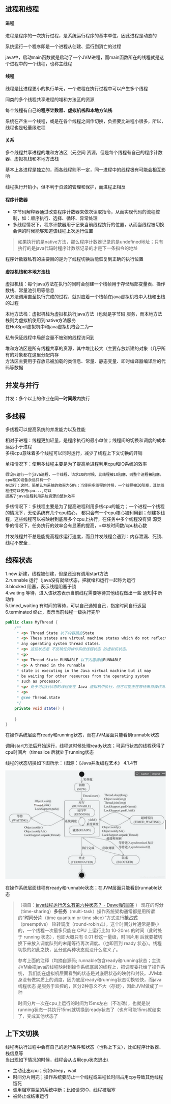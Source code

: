 ## 进程和线程

#### 进程

进程是程序的一次执行过程，是系统运行程序的基本单位，因此进程是动态的

系统运行一个程序即是一个进程从创建、运行到消亡的过程

java中，启动main函数就是启动了一个JVM进程，而main函数所在的线程就是这个进程中的一个线程，也称主线程

#### 线程

线程是比进程更小的执行单元，一个进程在执行过程中可以产生多个线程

同类的多个线程共享进程的堆和方法区的资源

每个线程有自己的**程序计数器、虚拟机栈和本地方法栈**

系统在产生一个线程，或是在各个线程之间作切换，负担要比进程小很多，所以，线程也是轻量级进程

#### 关系

多个线程共享进程的堆和方法区（元空间 资源，但是每个线程有自己的程序计数器、虚拟机栈和本地方法栈

基本上各进程是独立的，而各线程则不一定，同一进程中的线程极有可能会相互影响

线程执行开销小，但不利于资源的管理和保护，而进程正相反

#### 程序计数器

* 字节码解释器通过改变程序计数器来依次读取指令，从而实现代码的流程控制，如：顺序执行、选择、循环、异常处理
* 多线程情况下，程序计数器用于记录当前线程执行的位置，从而当线程被切换会俩的时候能够知道该线程上次运行位置

> 如果执行的是native方法，那么程序计数器记录的是undefined地址；只有执行的是java代码时程序计数器记录的才是下一条指令的地址

程序计数器私有的主要目的是为了线程切换后能恢复到正确的执行位置

#### 虚拟机栈和本地方法栈

虚拟机栈：每个java方法在执行的同时会创建一个栈帧用于存储局部变量表、操作数栈、常量池引用等信息\
从方法调用直至执行完成的过程，就对应着一个栈帧在java虚拟机栈中入栈和出栈的过程

本地方法栈：虚拟机栈为虚拟机执行java方法（也就是字节码 服务，而本地方法栈则为虚拟机使用到native方法服务\
在HotSpot虚拟机中和java虚拟机栈合二为一

私有保证线程中局部变量不被别的线程访问到

堆和方法区是所有线程共享的资源，其中堆比较大（主要存放新建的对象（几乎所有的对象都在这里分配内存\
方法区主要用于存放已被加载的类信息、常量、静态变量、即时编译器编译后的代码等数据

## 并发与并行

并发：多个以上的作业在同一**时间段**内执行

## 多线程

多线程可以提高系统的并发能力以及性能

相对于进程：线程更加轻量，是程序执行的最小单位；线程间的切换和调度的成本远远小于进程\
多核cpu意味着多个线程可以同时运行，减少了线程上下文切换的开销

单核情况下：使用多线程主要是为了提高单进程利用cpu和IO系统的效率

    假设只运行一个java进程，一个线程，请求IO的时候，此线程被IO阻塞，则整个进程被阻塞。cpu和IO设备永远只有一个
    在运行；这时，简单认为系统的效率为50%；当使用多线程的时候，一个线程被IO阻塞，其他线程还可以使用cpu...,可以
    提高了java进程利用系统资源的整体效率

多核情况下：多线程主要是为了提高进程利用多核cpu的能力；一个进程一个线程的情况下，无论系统有几个cpu核心，
都只会有一个cpu核心被利用到；创建多线程，这些线程可以被映射到底层多个cpu上执行，在任务中多个线程没有资
源竞争的情况下，任务执行的效率会有显著的提高，=单核时间数/cpu核心数

并发线程并不总是能提高程序运行速度，而且并发线程会遇到：内存泄漏、死锁、线程不安全...

## 线程状态

1.new 新建，线程被创建，但是还没有调用start方法\
2.runnable 运行（java没有就绪状态，把就绪和运行一起称为运行\
3.blocked 阻塞，表示线程阻塞于锁\
4.waiting 等待，进入该状态表示当前线程需要等待其他线程做出一些 通知|中断 动作\
5.timed_waiting 有时间的等待，可以自己通知自己，指定时间自行返回\
6.terminated 终止，表示当前线程一级执行完毕

```java
public class MyThread {
    /**
     * <p> Thread.State 以下内容摘自State
     * <p> These states are virtual machine states which do not reflect
     * any operating system thread states.
     * <p> 这些状态是 不反映任何操作系统线程状态 的虚拟机状态。
     * <p>
     * <p> Thread.State.RUNNABLE 以下内容摘自RUNNABLE
     * <p> A thread in the runnable
     * state is executing in the Java virtual machine but it may
     * be waiting for other resources from the operating system
     * such as processor.
     * <p> 处于可运行状态的线程正在 Java 虚拟机中执行，但它可能正在等待来自操作系统的其他资源，例如处理器。
     * <p>
     * @see Thread.State
     */
    private void state() {

    }
}
```

在操作系统层面有ready和running状态，而在JVM层面只能看到runnable状态

调用start方法后开始运行，线程这时候处理ready状态；可运行状态的线程获得了cpu时间片（timeslice 后就处于running状态

线程的状态切换如下图所示：（图源：《Java并发编程艺术》 4.1.4节

![Java线程状态切换](thread2/ThreadStatusChange.png)

在操作系统层面线程有ready和runnable状态；在JVM层面只能看到runnable状态
> （摘自：[java线程运行怎么有第六种状态？ - Dawell的回答](https://www.zhihu.com/question/56494969/answer/154053599) ） 
> 现在的<b>时分</b>（time-sharing）<b>多任务</b>（multi-task）操作系统架构通常都是用所谓的“<b>时间分片</b>（time quantum or time slice）”方式进行<b>抢占式</b>（preemptive）
> 轮转调度（round-robin式）。这个时间分片通常是很小的，一个线程一次最多只能在 CPU 上运行比如 10-20ms 的时间（此时处于 running 状态），也即大概只有 0.01 秒这一量级，时间片用
> 后就要被切换下来放入调度队列的末尾等待再次调度。（也即回到 ready 状态）。线程切换的如此之快，区分这两种状态就没什么意义了。
> 
> 参考上面的注释（均摘自源码; runnable包含ready和running状态；主流JVM会把java的线程映射到操作系统底层的线程上，把调度委托给了操作系统，
> 我们能在虚拟机层面看到的状态是对底层状态的映射和封装。JVM本身没有做实质上的调度，因为底层ready和running状态切换较快，而java线程状态
> 是服务于监控的，区分2种意义不大（存疑），因此JVM做成了一种
> 
> 时间分片一次在cpu上运行的时间为15ms左右（不准确），也就是说running状态一共执行15ms就切换到ready状态了（也有可能15ms就结束了，变成其他状态了

## 上下文切换

线程再执行过程中会有自己的运行条件和状态（也称上下文），比如程序计数器、栈信息等\
当出现如下情况的时候，线程会从占用cpu状态退出\
* 主动让出cpu；例如sleep，wait
* 时间分片用完；操作系统要防止一个线程或进程长时间占用cpy导致其他线程饿死
* 调用阻塞类型的系统中断；比如请求IO，线程被阻塞
* 被终止或结束运行



